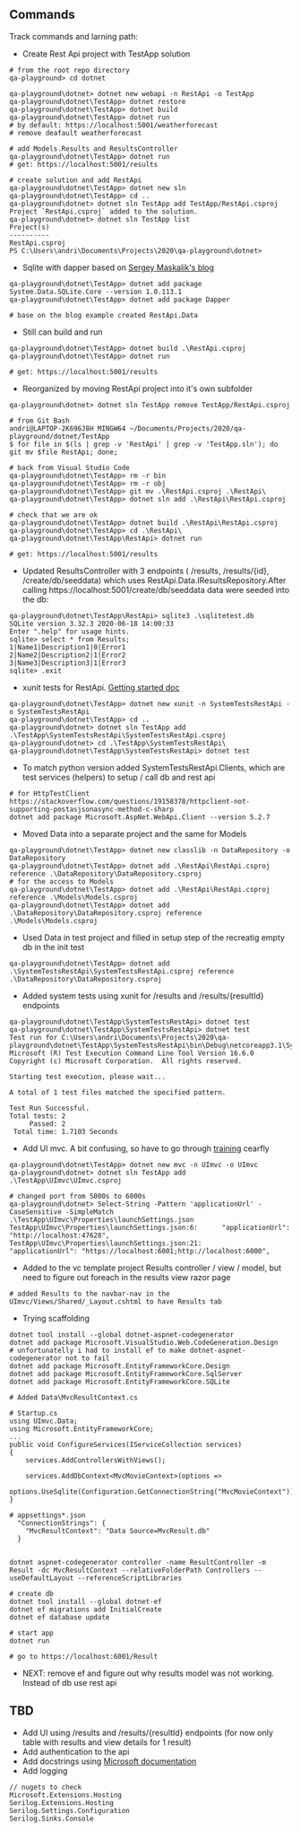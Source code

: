 ## Commands
Track commands and larning path:
* Create Rest Api project with TestApp solution
```
# from the root repo directory
qa-playground> cd dotnet

qa-playground\dotnet> dotnet new webapi -n RestApi -o TestApp
qa-playground\dotnet\TestApp> dotnet restore
qa-playground\dotnet\TestApp> dotnet build
qa-playground\dotnet\TestApp> dotnet run
# by default: https://localhost:5001/weatherforecast
# remove deafault weatherforecast

# add Models.Results and ResultsController
qa-playground\dotnet\TestApp> dotnet run
# get: https://localhost:5001/results

# create solution and add RestApi
qa-playground\dotnet\TestApp> dotnet new sln
qa-playground\dotnet\TestApp> cd ..
qa-playground\dotnet> dotnet sln TestApp add TestApp/RestApi.csproj
Project `RestApi.csproj` added to the solution.
qa-playground\dotnet> dotnet sln TestApp list
Project(s)
----------
RestApi.csproj
PS C:\Users\andri\Documents\Projects\2020\qa-playground\dotnet> 
```
* Sqlite with dapper based on [Sergey Maskalik's blog](https://blog.maskalik.com/asp-net/sqlite-simple-database-with-dapper/)
```
qa-playground\dotnet\TestApp> dotnet add package System.Data.SQLite.Core --version 1.0.113.1
qa-playground\dotnet\TestApp> dotnet add package Dapper

# base on the blog example created RestApi.Data
```
* Still can build and run
```
qa-playground\dotnet\TestApp> dotnet build .\RestApi.csproj
qa-playground\dotnet\TestApp> dotnet run

# get: https://localhost:5001/results
```
* Reorganized by moving RestApi project into it's own subfolder
```
qa-playground\dotnet> dotnet sln TestApp remove TestApp/RestApi.csproj

# from Git Bash
andri@LAPTOP-2K696J8H MINGW64 ~/Documents/Projects/2020/qa-playground/dotnet/TestApp
$ for file in $(ls | grep -v 'RestApi' | grep -v 'TestApp.sln'); do git mv $file RestApi; done;

# back from Visual Studio Code
qa-playground\dotnet\TestApp> rm -r bin
qa-playground\dotnet\TestApp> rm -r obj
qa-playground\dotnet\TestApp> git mv .\RestApi.csproj .\RestApi\
qa-playground\dotnet\TestApp> dotnet sln add .\RestApi\RestApi.csproj

# check that we are ok
qa-playground\dotnet\TestApp> dotnet build .\RestApi\RestApi.csproj
qa-playground\dotnet\TestApp> cd .\RestApi\
qa-playground\dotnet\TestApp\RestApi> dotnet run

# get: https://localhost:5001/results
```
* Updated ResultsController with 3 endpoints ( /results, /results/{id}, /create/db/seeddata) which uses RestApi.Data.IResultsRepository.After calling https://localhost:5001/create/db/seeddata  data were seeded into the db:
```
qa-playground\dotnet\TestApp\RestApi> sqlite3 .\sqlitetest.db
SQLite version 3.32.3 2020-06-18 14:00:33
Enter ".help" for usage hints.
sqlite> select * from Results;
1|Name1|Description1|0|Error1
2|Name2|Description2|1|Error2
3|Name3|Description3|1|Error3
sqlite> .exit
```
* xunit tests for RestApi. [Getting started doc](https://xunit.net/docs/getting-started/netcore/cmdline)
```
qa-playground\dotnet\TestApp> dotnet new xunit -n SystemTestsRestApi -o SystemTestsRestApi
qa-playground\dotnet\TestApp> cd ..
qa-playground\dotnet> dotnet sln TestApp add .\TestApp\SystemTestsRestApi\SystemTestsRestApi.csproj
qa-playground\dotnet> cd .\TestApp\SystemTestsRestApi\
qa-playground\dotnet\TestApp\SystemTestsRestApi> dotnet test
```
* To match python version added SystemTestsRestApi.Clients, which are test services (helpers) to setup / call db and rest api
```
# for HttpTestClient https://stackoverflow.com/questions/19158378/httpclient-not-supporting-postasjsonasync-method-c-sharp
dotnet add package Microsoft.AspNet.WebApi.Client --version 5.2.7
```
* Moved Data into a separate project and the same for Models
```
qa-playground\dotnet\TestApp> dotnet new classlib -n DataRepository -o DataRepository
qa-playground\dotnet\TestApp> dotnet add .\RestApi\RestApi.csproj reference .\DataRepository\DataRepository.csproj
# for the access to Models
qa-playground\dotnet\TestApp> dotnet add .\RestApi\RestApi.csproj reference .\Models\Models.csproj
qa-playground\dotnet\TestApp> dotnet add .\DataRepository\DataRepository.csproj reference .\Models\Models.csproj
```
* Used Data in test project and filled in setup step of the recreatig empty db in the init test
```
qa-playground\dotnet\TestApp> dotnet add .\SystemTestsRestApi\SystemTestsRestApi.csproj reference .\DataRepository\DataRepository.csproj
```
* Added system tests using xunit for /results and /results/{resultId} endpoints
```
qa-playground\dotnet\TestApp\SystemTestsRestApi> dotnet test
qa-playground\dotnet\TestApp\SystemTestsRestApi> dotnet test
Test run for C:\Users\andri\Documents\Projects\2020\qa-playground\dotnet\TestApp\SystemTestsRestApi\bin\Debug\netcoreapp3.1\SystemTestsRestApi.dll(.NETCoreApp,Version=v3.1)
Microsoft (R) Test Execution Command Line Tool Version 16.6.0
Copyright (c) Microsoft Corporation.  All rights reserved.

Starting test execution, please wait...

A total of 1 test files matched the specified pattern.

Test Run Successful.
Total tests: 2
     Passed: 2
 Total time: 1.7103 Seconds
```
* Add UI mvc. A bit confusing, so have to go through [training](https://docs.microsoft.com/en-us/aspnet/core/tutorials/first-mvc-app/start-mvc?view=aspnetcore-3.1&tabs=visual-studio-code) cearfly
```
qa-playground\dotnet\TestApp> dotnet new mvc -n UImvc -o UImvc
qa-playground\dotnet> dotnet sln TestApp add .\TestApp\UImvc\UImvc.csproj

# changed port from 5000s to 6000s
qa-playground\dotnet> Select-String -Pattern 'applicationUrl' -CaseSensitive -SimpleMatch .\TestApp\UImvc\Properties\launchSettings.json
TestApp\UImvc\Properties\launchSettings.json:6:      "applicationUrl": "http://localhost:47628",
TestApp\UImvc\Properties\launchSettings.json:21:      "applicationUrl": "https://localhost:6001;http://localhost:6000",
```
* Added to the vc template project Results controller / view / model, but need to figure out foreach in the results view razor page
```
# added Results to the navbar-nav in the UImvc/Views/Shared/_Layout.cshtml to have Results tab
```
* Trying scaffolding
```
dotnet tool install --global dotnet-aspnet-codegenerator
dotnet add package Microsoft.VisualStudio.Web.CodeGeneration.Design
# unfortunatelly i had to install ef to make dotnet-aspnet-codegenerator not to fail
dotnet add package Microsoft.EntityFrameworkCore.Design
dotnet add package Microsoft.EntityFrameworkCore.SqlServer
dotnet add package Microsoft.EntityFrameworkCore.SQLite

# Added Data\MvcResultContext.cs

# Startup.cs
using UImvc.Data;
using Microsoft.EntityFrameworkCore;
...
public void ConfigureServices(IServiceCollection services)
{
    services.AddControllersWithViews();
    
    services.AddDbContext<MvcMovieContext>(options =>
            options.UseSqlite(Configuration.GetConnectionString("MvcMovieContext")));
}

# appsettings*.json
  "ConnectionStrings": {
    "MvcResultContext": "Data Source=MvcResult.db"
  }


dotnet aspnet-codegenerator controller -name ResultController -m Result -dc MvcResultContext --relativeFolderPath Controllers --useDefaultLayout --referenceScriptLibraries

# create db
dotnet tool install --global dotnet-ef
dotnet ef migrations add InitialCreate
dotnet ef database update

# start app
dotnet run

# go to https://localhost:6001/Result
```
* NEXT: remove ef and figure out why results model was not working. Instead of db use rest api

## TBD
* Add UI using /results and /results/{resultId} endpoints (for now only table with results and view details for 1 result)
* Add authentication to the api
* Add docstrings using [Microsoft documentation](https://docs.microsoft.com/en-us/dotnet/csharp/language-reference/language-specification/documentation-comments)
* Add logging
```
// nugets to check
Microsoft.Extensions.Hosting
Serilog.Extensions.Hosting
Serilog.Settings.Configuration
Serilog.Sinks.Console
```